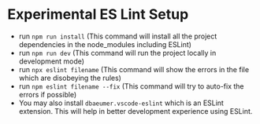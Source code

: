 # Experimental ES Lint Setup
- run ```npm run install``` (This command will install all the project dependencies in the node_modules including ESLint)
- run ```npm run dev``` (This command will run the project locally in development mode)
- run ```npx eslint filename``` (This command will show the errors in the file which are disobeying the rules)
- run ```npm eslint filename --fix``` (This command will try to auto-fix the errors if possible)
- You may also install ```dbaeumer.vscode-eslint``` which is an ESLint extension. This will help in better development experience using ESLint.